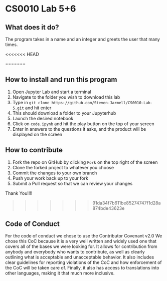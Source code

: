 # CS0010 Lab 5+6

## What does it do?

The program takes in a name and an integer and greets the user that many times.

<<<<<<< HEAD

=======
## How to install and run this program

1. Open Jupyter Lab and start a terminal
2. Navigate to the folder you wish to download this lab
3. Type in `git clone https://github.com/Steven-Jarmell/CS0010-Lab-5.git` and hit enter
4. This should download a folder to your Jupyterhub
5. Launch the desired notebook
6. Click on `code.ipynb` and hit the play button on the top of your screen
7. Enter in answers to the questions it asks, and the product will be displayed on the screen

## How to contribute

1. Fork the repo on GitHub by clicking `Fork` on the top right of the screen
2. Clone the forked project to whatever you choose
3. Commit the changes to your own branch
4. Push your work back up to your fork
5. Submit a Pull request so that we can review your changes

Thank You!!!!
>>>>>>> 91da34f7b611be85274747f1d28a874bde43623e

## Code of Conduct

For the code of conduct we chose to use the Contributor Covenant v2.0
We chose this CoC because it is a very well written and widely used
one that covers all of the bases we were looking for. It allows for 
contribution from anybody and everybody who wants to contribute, as 
well as clearly outlining what is acceptable and unacceptable behavior. 
It also includes clear guidelines for reporting violations of the CoC 
and how enforcement of the CoC will be taken care of. Finally, it also 
has access to translations into other languages, making it that much
more inclusive.